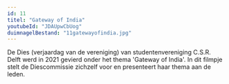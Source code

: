 ```yaml
---
id: 11
titel: "Gateway of India"
youtubeId: "JDAUpwCbUog"
duimnagelBestand: "11gatewayofindia.jpg"
---
```


De Dies (verjaardag van de vereniging) van studentenvereniging C.S.R. Delft werd in 2021 gevierd onder het thema 'Gateway of India'. In dit filmpje stelt de Diescommissie zichzelf voor en presenteert haar thema aan de leden.
